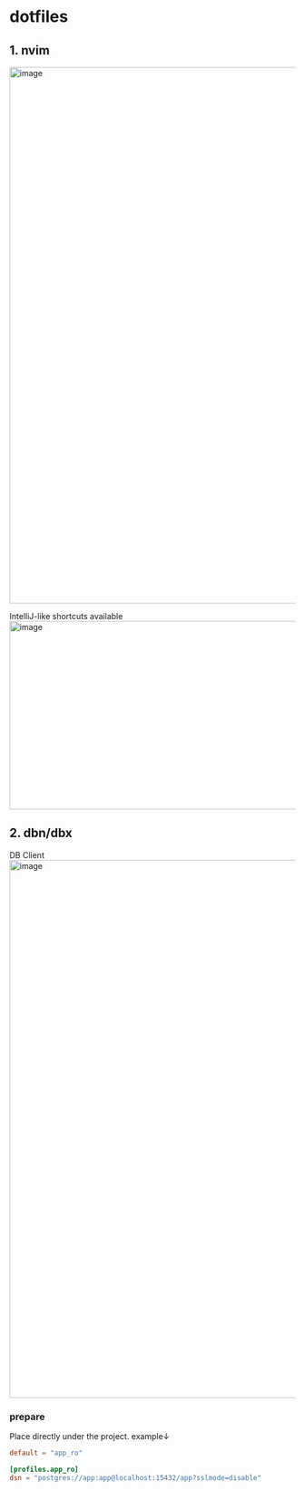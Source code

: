 # dotfiles
## 1. nvim
<img width="1507" height="945" alt="image" src="https://github.com/user-attachments/assets/25cbf831-64df-40a5-9e22-4a5935ff1780" />

IntelliJ-like shortcuts available
<img width="1050" height="332" alt="image" src="https://github.com/user-attachments/assets/d904544c-0d7c-469f-8357-941f5824c78f" />

## 2. dbn/dbx
DB Client
<img width="1507" height="948" alt="image" src="https://github.com/user-attachments/assets/e69b298b-e0bb-4d87-a9da-fe0e1641af37" />

### prepare

Place directly under the project. example↓
```toml
default = "app_ro"

[profiles.app_ro]
dsn = "postgres://app:app@localhost:15432/app?sslmode=disable"
```

